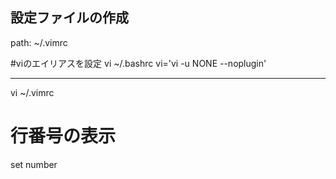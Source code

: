## 設定ファイルの作成

path: ~/.vimrc

#viのエイリアスを設定
vi ~/.bashrc
vi='vi -u NONE --noplugin'

----

vi ~/.vimrc

# 行番号の表示
set number
